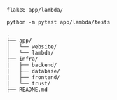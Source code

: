 

```shell
flake8 app/lambda/
```

```shell
python -m pytest app/lambda/tests
```


```
.
├── app/
│   └── website/
│   └── lambda/
├── infra/
|   ├── backend/
|   ├── database/
|   ├── frontend/
|   └── trust/
├── README.md
```